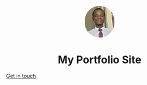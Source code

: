 <p align="center">
  <img alt="Gatsby" src="src/images/avatar1.jpg" width="80" style="border-radius:999px;" />
</p>
<h1 align="center">
  My Portfolio Site
</h1>

[Get in touch](mailto:irshaadbaiwa@gmail.com)
